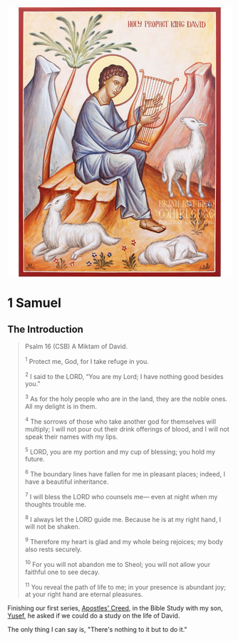 <img class="intro-right" src="../images/art-david.jpg">

# 1 Samuel

## The Introduction

>Psalm 16 (CSB) A Miktam of David.
>
><sup>1</sup> Protect me, God, for I take refuge in you. 
>
><sup>2</sup> I said to the LORD, “You are my Lord; I have nothing good besides you.” 
>
><sup>3</sup> As for the holy people who are in the land, they are the noble ones. All my delight is in them. 
>
><sup>4</sup> The sorrows of those who take another god for themselves will multiply; I will not pour out their drink offerings of blood, and I will not speak their names with my lips. 
>
><sup>5</sup> LORD, you are my portion and my cup of blessing; you hold my future. 
>
><sup>6</sup> The boundary lines have fallen for me in pleasant places; indeed, I have a beautiful inheritance. 
>
><sup>7</sup> I will bless the LORD who counsels me— even at night when my thoughts trouble me. 
>
><sup>8</sup> I always let the LORD guide me. Because he is at my right hand, I will not be shaken. 
>
><sup>9</sup> Therefore my heart is glad and my whole being rejoices; my body also rests securely. 
>
><sup>10</sup> For you will not abandon me to Sheol; you will not allow your faithful one to see decay. 
>
><sup>11</sup> You reveal the path of life to me; in your presence is abundant joy; at your right hand are eternal pleasures.

Finishing our first series, [Apostles' Creed](https://theologic.us/creed-apostles/index.html), in the Bible Study with my son, [Yusef](https://www.instagram.com/big_yuzi/), he asked if we could do a study on the life of David.

The only thing I can say is, "There's nothing to it but to do it."

<img class="intro-right" src="../images/art-david.jpg" hidden>
